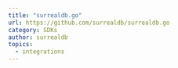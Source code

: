 ```yaml
---
title: "surrealdb.go"
url: https://github.com/surrealdb/surrealdb.go
category: SDKs
author: surrealdb
topics:
  - integrations
---
```


